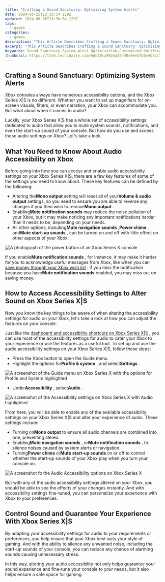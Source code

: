 ```yaml
---
title: "Crafting a Sound Sanctuary: Optimizing System Alerts"
date: 2024-06-25T13:30:54.129Z
updated: 2024-06-26T13:30:54.129Z
tags:
  - games
categories:
  - games
description: "This Article Describes Crafting a Sound Sanctuary: Optimizing System Alerts"
excerpt: "This Article Describes Crafting a Sound Sanctuary: Optimizing System Alerts"
keywords: Sound Sanctuary,System Alert Optimization,Customized Notification Settings,Quiet Work Environment (Keywords),Noise Management Systems,White Noise Machines (Keywords),Acoustic Optimization Techniques
thumbnail: https://thmb.techidaily.com/6de10ca092ea22440e0ee57b0e4d9c17ed8937d0ae7586606e65eab4d9ad7104.jpg
---
```


## Crafting a Sound Sanctuary: Optimizing System Alerts

 Xbox consoles always have numerous accessibility options, and the Xbox Series X|S is no different. Whether you want to set up magnifiers for on-screen visuals, filters, or even narration, your Xbox can accommodate you. But what about when it comes to audio?

 Luckily, your Xbox Series X|S has a whole set of accessibility settings dedicated to audio that allow you to mute system sounds, notifications, and even the start-up sound of your console. But how do you use and access these audio settings on Xbox? Let's take a look.

## What You Need to Know About Audio Accessibility on Xbox

 Before going into how you can access and enable audio accessibility settings on your Xbox Series X|S, there are a few key features of some of the settings you need to know about. These key features can be defined by the following:

* Altering the**Mono output** setting will reset all of your**Volume & audio output** settings, so you need to ensure you are able to reverse any changes if you then wish to remove**Mono output** .
* Enabling**Mute notification sounds** may reduce the noise pollution of your Xbox, but it may make noticing any important notifications harder than it needs to be, depending on your needs.
* All other options, including**Mute navigation sounds** ,**Power chime** , and**Mute start-up sounds** , can be turned on and off with little effect on other aspects of your Xbox.

![A photograph of the power button of an Xbox Series X console](https://static1.makeuseofimages.com/wordpress/wp-content/uploads/2023/07/xbox-power-button.jpg)

 If you enable**Mute notification sounds** , for instance, it may make it harder for you to acknowledge useful messages from Xbox, like when you can [save money through your Xbox wish list](https://www.makeuseof.com/xbox-how-to-manage-wish-list/) . If you miss the notification because you have**Mute notification sounds** enabled, you may miss out on saving money.

## How to Access Accessibility Settings to Alter Sound on Xbox Series X|S

 Now you know the key things to be aware of when altering the accessibility settings for audio on your Xbox, let's take a look at how you can adjust the features on your console.

 Just like the [dashboard and accessibility shortcuts on Xbox Series X|S](https://www.makeuseof.com/how-to-use-xbox-dashboard-and-accessibility-shortcuts/) , you can use most of the accessibility settings for audio to cater your Xbox to your experience or use the features as a useful tool. To set up and use the audio accessibility settings on your Xbox Series X|S, follow these steps:

* Press the Xbox button to open the Guide menu.
* Highlight the options for**Profile & system** , and select**Settings** .

![A screenshot of the Guide menu on Xbox Series X with the options for Profile and System highlighted](https://static1.makeuseofimages.com/wordpress/wp-content/uploads/2023/07/xbox-guide-menu.jpg)

* Under**Accessibility** , select**Audio** .

![A screenshot of the Accessibility settings on Xbox Series X with Audio highlighted](https://static1.makeuseofimages.com/wordpress/wp-content/uploads/2023/07/audio-accessibility.jpg)

 From here, you will be able to enable any of the available accessibility settings on your Xbox Series X|S and alter your experience of audio. These settings include:

* Turning on**Mono output** to ensure all audio channels are combined into one, preventing stereo.
* Enabling**Mute navigation sounds** , or**Mute notification sounds** , to silence noises caused by system alerts or navigation.
* Turning**Power chime** or**Mute start-up sounds** on or off to control whether the start-up sounds of your Xbox play when you turn your console on.

![A screenshot fo the Audio Accessibility options on Xbox Series X](https://static1.makeuseofimages.com/wordpress/wp-content/uploads/2023/07/audio-accessibility-options.jpg)

 But with any of the audio accessibility settings altered on your Xbox, you should be able to see the effects of your changes instantly. And with accessibility settings fine-tuned, you can personalize your experience with Xbox to your preferences.

## Control Sound and Guarantee Your Experience With Xbox Series X|S

 By adapting your accessibility settings for audio to your requirements or preferences, you help ensure that your Xbox best suits your style of gaming. And with the ability to silence any unwanted noise, including the start-up sounds of your console, you can reduce any chance of alarming sounds causing unnecessary stress.

 In this way, altering your audio accessibility not only helps guarantee your sound experience and fine-tune your console to your needs, but it also helps ensure a safe space for gaming.


<ins class="adsbygoogle"
     style="display:block"
     data-ad-format="autorelaxed"
     data-ad-client="ca-pub-7571918770474297"
     data-ad-slot="1223367746"></ins>



<ins class="adsbygoogle"
     style="display:block"
     data-ad-client="ca-pub-7571918770474297"
     data-ad-slot="8358498916"
     data-ad-format="auto"
     data-full-width-responsive="true"></ins>


